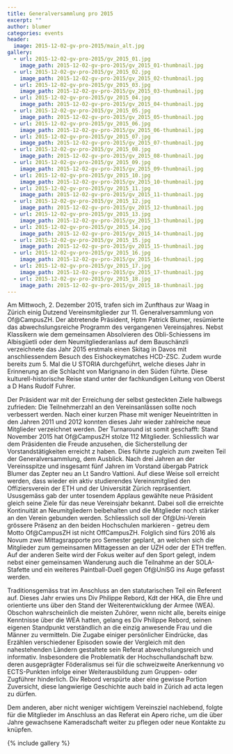 ```yaml
---
title: Generalversammlung pro 2015
excerpt: ""
author: blumer
categories: events
header:
  image: 2015-12-02-gv-pro-2015/main_alt.jpg
gallery:
  - url: 2015-12-02-gv-pro-2015/gv_2015_01.jpg
    image_path: 2015-12-02-gv-pro-2015/gv_2015_01-thumbnail.jpg
  - url: 2015-12-02-gv-pro-2015/gv_2015_02.jpg
    image_path: 2015-12-02-gv-pro-2015/gv_2015_02-thumbnail.jpg
  - url: 2015-12-02-gv-pro-2015/gv_2015_03.jpg
    image_path: 2015-12-02-gv-pro-2015/gv_2015_03-thumbnail.jpg
  - url: 2015-12-02-gv-pro-2015/gv_2015_04.jpg
    image_path: 2015-12-02-gv-pro-2015/gv_2015_04-thumbnail.jpg
  - url: 2015-12-02-gv-pro-2015/gv_2015_05.jpg
    image_path: 2015-12-02-gv-pro-2015/gv_2015_05-thumbnail.jpg
  - url: 2015-12-02-gv-pro-2015/gv_2015_06.jpg
    image_path: 2015-12-02-gv-pro-2015/gv_2015_06-thumbnail.jpg
  - url: 2015-12-02-gv-pro-2015/gv_2015_07.jpg
    image_path: 2015-12-02-gv-pro-2015/gv_2015_07-thumbnail.jpg
  - url: 2015-12-02-gv-pro-2015/gv_2015_08.jpg
    image_path: 2015-12-02-gv-pro-2015/gv_2015_08-thumbnail.jpg
  - url: 2015-12-02-gv-pro-2015/gv_2015_09.jpg
    image_path: 2015-12-02-gv-pro-2015/gv_2015_09-thumbnail.jpg
  - url: 2015-12-02-gv-pro-2015/gv_2015_10.jpg
    image_path: 2015-12-02-gv-pro-2015/gv_2015_10-thumbnail.jpg
  - url: 2015-12-02-gv-pro-2015/gv_2015_11.jpg
    image_path: 2015-12-02-gv-pro-2015/gv_2015_11-thumbnail.jpg
  - url: 2015-12-02-gv-pro-2015/gv_2015_12.jpg
    image_path: 2015-12-02-gv-pro-2015/gv_2015_12-thumbnail.jpg
  - url: 2015-12-02-gv-pro-2015/gv_2015_13.jpg
    image_path: 2015-12-02-gv-pro-2015/gv_2015_13-thumbnail.jpg
  - url: 2015-12-02-gv-pro-2015/gv_2015_14.jpg
    image_path: 2015-12-02-gv-pro-2015/gv_2015_14-thumbnail.jpg
  - url: 2015-12-02-gv-pro-2015/gv_2015_15.jpg
    image_path: 2015-12-02-gv-pro-2015/gv_2015_15-thumbnail.jpg
  - url: 2015-12-02-gv-pro-2015/gv_2015_16.jpg
    image_path: 2015-12-02-gv-pro-2015/gv_2015_16-thumbnail.jpg
  - url: 2015-12-02-gv-pro-2015/gv_2015_17.jpg
    image_path: 2015-12-02-gv-pro-2015/gv_2015_17-thumbnail.jpg
  - url: 2015-12-02-gv-pro-2015/gv_2015_18.jpg
    image_path: 2015-12-02-gv-pro-2015/gv_2015_18-thumbnail.jpg
---
```


Am Mittwoch, 2. Dezember 2015, trafen sich im Zunfthaus zur Waag in Zürich einig
Dutzend Vereinsmitglieder zur 11. Generalversammlung von Of@CampusZH. Der
abtretende Pr&auml;sident, Hptm Patrick Blumer, res&uuml;mierte das
abwechslungsreiche Programm des vergangenen Vereinsjahres. Nebst Klassikern wie
dem gemeinsamen Absolvieren des Obli-Schiessens im Albisg&uuml;etli oder dem
Neumitgliederanlass auf dem Bausch&auml;nzli verzeichnete das Jahr 2015
erstmals einen Skitag in Davos mit anschliessendem Besuch des Eishockeymatches
HCD-ZSC. Zudem wurde bereits zum 5. Mal die U STORIA durchgef&uuml;hrt, welche
dieses Jahr in Erinnerung an die Schlacht von Marignano in den S&uuml;den
f&uuml;hrte. Diese kulturell-historische Reise stand unter der fachkundigen
Leitung von Oberst a D Hans Rudolf Fuhrer.

Der Pr&auml;sident war mit der Erreichung der selbst gesteckten Ziele halbwegs
zufrieden: Die Teilnehmerzahl an den Vereinsanl&auml;ssen sollte noch
verbessert werden. Nach einer kurzen Phase mit weniger Neueintritten in den
Jahren 2011 und 2012 konnten dieses Jahr wieder zahlreiche neue Mitglieder
verzeichnet werden. Der Turnaround ist somit geschafft: Stand November 2015
hat Of@CampusZH stolze 112 Mitglieder. Schliesslich war dem Pr&auml;sidenten
die Freude anzusehen, die Sicherstellung der Vorstandstätigkeiten erreicht z
haben. Dies f&uuml;hrte zugleich zum zweiten Teil der Generalversammlung, dem
Ausblick. Nach drei Jahren an der Vereinsspitze und insgesamt f&uuml;nf Jahren
im Vorstand &uuml;bergab Patrick Blumer das Zepter neu an Lt Sandro Vattioni.
Auf diese Weise soll erreicht werden, dass wieder ein aktiv studierendes
Vereinsmitglied den Offiziersverein der ETH und der Universit&auml;t
Z&uuml;rich repr&auml;sentiert. Ususgem&auml;ss gab der unter tosendem Applaus
gew&auml;hlte neue Pr&auml;sident gleich seine Ziele f&uuml;r das neue
Vereinsjahr bekannt. Dabei soll die erreichte Kontinuit&auml;t an
Neumitgliedern beibehalten und die Mitglieder noch st&auml;rker an den Verein
gebunden werden. Schliesslich soll der Of@Uni-Verein gr&ouml;ssere Pr&auml;senz
an den beiden Hochschulen markieren - getreu dem Motto Of@CampusZH ist nicht
OffCampusZH. Folglich sind f&uuml;rs 2016 als Novum zwei Mittagsrapporte pro
Semester geplant, an welchen sich die Mitglieder zum gemeinsamen Mittagessen
an der UZH oder der ETH treffen. Auf der anderen Seite wird der Fokus weiter
auf den Sport gelegt, indem nebst einer gemeinsamen Wanderung auch die
Teilnahme an der SOLA-Stafette und ein weiteres Paintball-Duell gegen Of@UniSG
ins Auge gefasst werden.

Traditionsgem&auml;ss trat im Anschluss an den statutarischen Teil ein Referent
auf. Dieses Jahr erwies uns Div Philippe Rebord, Kdt der HKA, die Ehre und
orientierte uns &uuml;ber den Stand der Weiterentwicklung der Armee (WEA).
Obschon wahrscheinlich die meisten Zuh&ouml;rer, wenn nicht alle, bereits
einige Kenntnisse &uuml;ber die WEA hatten, gelang es Div Philippe Rebord,
seinen eigenen Standpunkt verst&auml;ndlich an die einzig anwesende Frau und
die M&auml;nner zu vermitteln. Die Zugabe einiger pers&ouml;nlicher
Eindr&uuml;cke, das Erz&auml;hlen verschiedener Episoden sowie der Vergleich
mit den nahestehenden L&auml;ndern gestaltete sein Referat abwechslungsreich
und informativ. Insbesondere die Problematik der Hochschullandschaft bzw. deren
ausgepr&auml;gter F&ouml;deralismus sei für die schweizweite Anerkennung vo
ECTS-Punkten infolge einer Weiterausbildung zum Gruppen- oder Zugf&uuml;hrer
hinderlich. Div Rebord versp&uuml;rte aber eine gewisse Portion Zuversicht,
diese langwierige Geschichte auch bald in Z&uuml;rich ad acta legen zu
d&uuml;rfen. 

Dem anderen, aber nicht weniger wichtigem Vereinsziel nachlebend, folgte
f&uuml;r die Mitglieder im Anschluss an das Referat ein Apero riche, um die
&uuml;ber Jahre gewachsene Kameradschaft weiter zu pflegen oder neue Kontakte
zu kn&uuml;pfen.

{% include gallery %}
